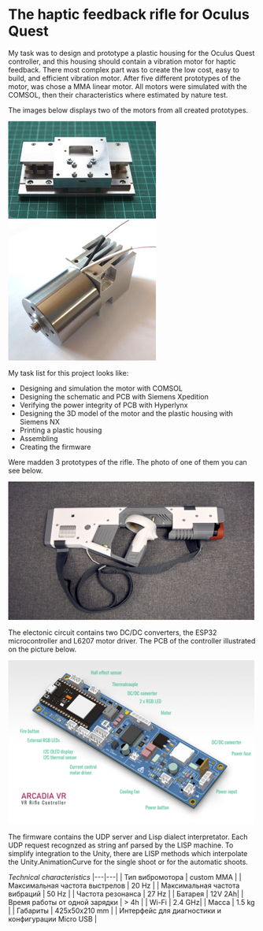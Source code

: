 # The haptic feedback rifle for Oculus Quest

My task was to design and prototype a plastic housing for the Oculus Quest controller, and this housing should contain a vibration motor for haptic feedback. There most complex part was to create the low cost, easy to build, and efficient vibration motor. After five different prototypes of the motor, was chose a MMA linear motor. All motors were simulated with the COMSOL, then their characteristics where estimated by nature test.

The images below displays two of the motors from all created prototypes.
<div>
<img src="/projects/ar_vr_rifle/images/motor_1.jpg" width="300" ><img src="/projects/ar_vr_rifle/images/vca_prototype.jpg" width="300" >
</div>

My task list for this project looks like:

- Designing and simulation the motor with COMSOL
- Designing the schematic and PCB with Siemens Xpedition
- Verifying the power integrity of PCB with Hyperlynx
- Designing the 3D model of the motor and the plastic housing with Siemens NX
- Printing a plastic housing
- Assembling
- Creating the firmware

Were madden 3 prototypes of the rifle. The photo of one of them you can see below.

<img src="/projects/ar_vr_rifle/images/rifle_03.jpg" width="500" >

The electonic circuit contains two DC/DC converters, the ESP32 microcontroller and L6207 motor driver. The PCB of the controller illustrated on the picture below.

<img src="/projects/ar_vr_rifle/images/vr_rifle_pcb.png" width="500" >

The firmware contains the UDP server and Lisp dialect interpretator. Each UDP request recognzed as string anf parsed by the LISP machine. To simplify integration to the Unity, there are LISP methods which interpolate the Unity.AnimationCurve for the single shoot or for the automatic shoots. 

*Technical characteristics*
|---|---|
| Тип вибромотора	| custom MMA |
| Максимальная частота выстрелов | 	20 Hz |
| Максимальная частота вибраций	| 50 Hz |
| Частота резонанса	| 27 Hz |
| Батарея	| 12V 2Ah|
| Время работы от одной зарядки	| > 4h |
| Wi-Fi	| 2.4 GHz| 
| Масса	| 1.5 kg |
| Габариты	| 425x50x210 mm | 
| Интерфейс для диагностики и конфигурации	Micro USB |
